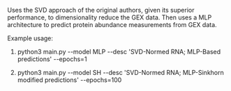 Uses the SVD approach of the original authors, given its superior performance, to dimensionality reduce the GEX data. Then uses a MLP architecture to predict protein abundance measurements from GEX data.


Example usage: 
1. python3 main.py --model MLP --desc 'SVD-Normed RNA; MLP-Based predictions' --epochs=1

2. python3 main.py --model SH --desc 'SVD-Normed RNA; MLP-Sinkhorn modified predictions' --epochs=100